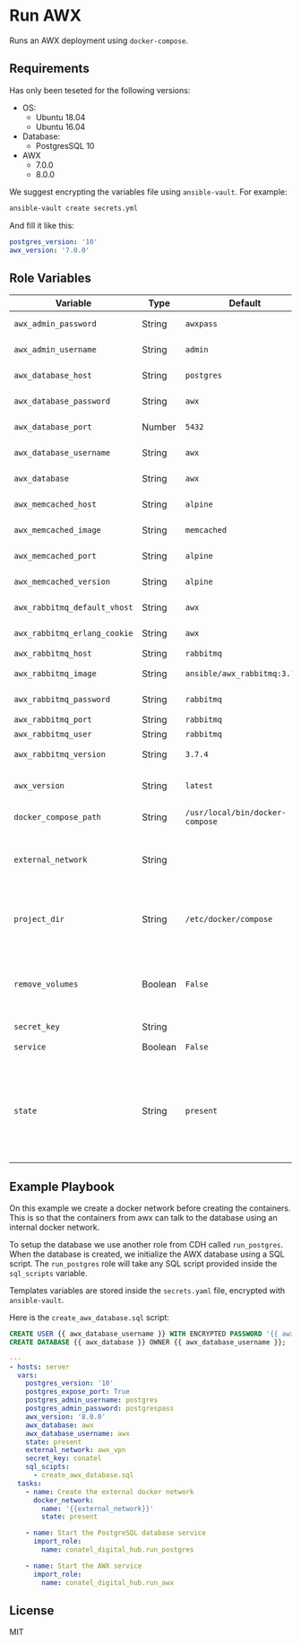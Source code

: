 Run AWX
=========

Runs an AWX deployment using `docker-compose`.

Requirements
------------

Has only been teseted for the following versions:

- OS:
  - Ubuntu 18.04
  - Ubuntu 16.04
- Database:
  - PostgresSQL 10
- AWX
  - 7.0.0
  - 8.0.0

We suggest encrypting the variables file using `ansible-vault`. For example:

```bash
ansible-vault create secrets.yml
```

And fill it like this:

```yaml
postgres_version: '10'
awx_version: '7.0.0'
```

Role Variables
--------------

| Variable | Type | Default | Comments | 
| -------- | ---- | ------- | -------- |
| `awx_admin_password` | String | `awxpass` | Password for the AWX administrator. |
| `awx_admin_username` | String | `admin` | Username for the AWX administrator. |
| `awx_database_host` | String | `postgres` | Hostname of the PostgreSQL database. |
| `awx_database_password` | String | `awx` | Password of the AWX database administrator. |
| `awx_database_port` | Number | `5432` | Port of the PostgreSQL database. |
| `awx_database_username` | String | `awx` | Username of the AWX database administrator. |
| `awx_database` | String | `awx` | Name of the AWX database. |
| `awx_memcached_host` | String | `alpine` | AWX Memcached container host. |
| `awx_memcached_image` | String | `memcached` | AWX Memcached container image. |
| `awx_memcached_port` | String | `alpine` | AWX Memcached container port. |
| `awx_memcached_version` | String | `alpine` | AWX Memcached container image version. |
| `awx_rabbitmq_default_vhost` | String | `awx` | AWX RabbitMQ default vhost. |
| `awx_rabbitmq_erlang_cookie` | String | `awx` | AWX RabbitMQ erlang cookie. |
| `awx_rabbitmq_host` | String | `rabbitmq` | AWX RabbitMQ host. |
| `awx_rabbitmq_image` | String | `ansible/awx_rabbitmq:3.7.4` | Version of the RabbitMQ container to use for AWX. |
| `awx_rabbitmq_password` | String | `rabbitmq` | AWX RabbitMQ password. |
| `awx_rabbitmq_port` | String | `rabbitmq` | AWX RabbitMQ port. |
| `awx_rabbitmq_user` | String | `rabbitmq` | AWX RabbitMQ user. |
| `awx_rabbitmq_version` | String | `3.7.4` | Version of the RabbitMQ container to use for AWX. |
| `awx_version` | String | `latest` | AWX version. Check the [releases](https://github.com/ansible/awx/releases) page for all AWX versions. |
| `docker_compose_path` | String | `/usr/local/bin/docker-compose` | Path hacia el binario `docker-compose`. |
| `external_network` | String | | External docker network. Useful to connect the DB to other containers connected to that docker network. |
| `project_dir` | String | `/etc/docker/compose` | Project directory where the `docker-compose.yml` file and other files will be stored. **Should be an absolute path**. |
| `remove_volumes` | Boolean | `False` | Flag that indicates if the volume related to the database container should be removed after destroying or updating the project. |
| `secret_key` | String |  | AWX secret key. |
| `service` | Boolean | `False` | Wether to run AWX as a service or not. |
| `state` | String | `present` | State of the project. If set to `present` the project will run the `docker-compose.yml` file. If set to `absent` it will stop all the containers and remove the `{{project_dir}}/postgres` folder from the server. |


Example Playbook
----------------

On this example we create a docker network before creating the containers. This is so that the containers from awx can talk to the database using an internal docker network.

To setup the database we use another role from CDH called `run_postgres`. When the database is created, we initialize the AWX database using a SQL script. The `run_postgres` role will take any SQL script provided inside the `sql_scripts` variable.

Templates variables are stored inside the `secrets.yaml` file, encrypted with `ansible-vault`.

Here is the `create_awx_database.sql` script:

```sql
CREATE USER {{ awx_database_username }} WITH ENCRYPTED PASSWORD '{{ awx_database_password }}';
CREATE DATABASE {{ awx_database }} OWNER {{ awx_database_username }};
```

```yaml
---
- hosts: server
  vars:
    postgres_version: '10'
    postgres_expose_port: True
    postgres_admin_username: postgres
    postgres_admin_password: postgrespass
    awx_version: '8.0.0'
    awx_database: awx
    awx_database_username: awx
    state: present
    external_network: awx_vpn
    secret_key: conatel
    sql_scipts:
      - create_awx_database.sql
  tasks:
    - name: Create the external docker network
      docker_network:
        name: '{{external_network}}'
        state: present

    - name: Start the PostgreSQL database service
      import_role:
        name: conatel_digital_hub.run_postgres

    - name: Start the AWX service
      import_role:
        name: conatel_digital_hub.run_awx
```

License
-------

MIT
